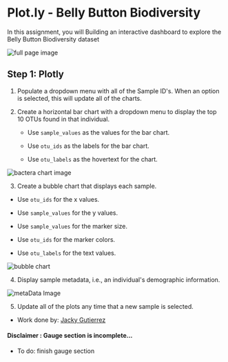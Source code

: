 # Plot.ly - Belly Button Biodiversity


In this assignment, you will Building an interactive dashboard to explore the Belly Button Biodiversity dataset




![full page image](https://github.com/Jackelyneg/Plot.ly-/blob/main/Image/page.PNG)







## Step 1: Plotly

1. Populate a dropdown menu with all of the Sample ID's. When an option is selected, this will update all of the charts.



2. Create a horizontal bar chart with a dropdown menu to display the top 10 OTUs found in that individual.

	* Use `sample_values` as the values for the bar chart.

	
	* Use `otu_ids` as the labels for the bar chart.

	
	* Use `otu_labels` as the hovertext for the chart.


![bactera chart image](https://github.com/Jackelyneg/Plot.ly-/blob/main/Image/bacteria%20chart.PNG)

  

3. Create a bubble chart that displays each sample.

* Use `otu_ids` for the x values.

* Use `sample_values` for the y values.

* Use `sample_values` for the marker size.

* Use `otu_ids` for the marker colors.

* Use `otu_labels` for the text values.


![bubble chart](https://github.com/Jackelyneg/Plot.ly-/blob/main/Image/bubble%20graph.PNG)


4. Display sample metadata, i.e., an individual's demographic information.


![metaData Image](https://github.com/Jackelyneg/Plot.ly-/blob/main/Image/Capture.PNG)

	

5. Update all of the plots any time that a new sample is selected.





- Work done by: [Jacky Gutierrez](https://github.com/Jackelyneg)







#### Disclaimer : Gauge section is incomplete...
- To do: finish gauge section





